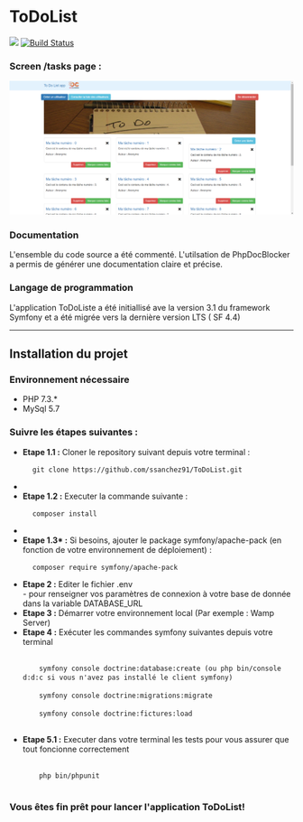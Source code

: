 # ToDoList

<a href="https://codeclimate.com/github/ssanchez91/ToDoList/maintainability"><img src="https://api.codeclimate.com/v1/badges/ef8614340af01b657945/maintainability" /></a>
[![Build Status](https://travis-ci.com/ssanchez91/ToDoList.svg?branch=main)](https://travis-ci.com/ssanchez91/ToDoList)

<h3>Screen /tasks page :</h3>


![frontend](https://github.com/ssanchez91/ToDoList/blob/main/docs/Visuel.PNG)

<h3>Documentation</h3>
<p>L'ensemble du code source a été commenté. L'utilsation de PhpDocBlocker a permis de générer une documentation claire et précise.</p>

<h3>Langage de programmation</h3>

L'application ToDoListe a été initiallisé ave la version 3.1 du framework Symfony et a été migrée vers la dernière version LTS ( SF 4.4)

<hr>
<h2>Installation du projet</h2>
<h3>Environnement nécessaire</h3>
<ul>
  <li>PHP 7.3.*</li>
  <li>MySql 5.7</li>
</ul>
<h3>Suivre les étapes suivantes :</h3>
<ul>
  <li><b>Etape 1.1 :</b> Cloner le repository suivant depuis votre terminal :</li>
  <pre>
  <code>git clone https://github.com/ssanchez91/ToDoList.git</code></pre>     
  <li>
   <li><b>Etape 1.2 :</b> Executer la commande suivante :</li>
  <pre>
  <code>composer install</code></pre>     
  <li>
    <li><b>Etape 1.3* :</b> Si besoins, ajouter le package symfony/apache-pack (en fonction de votre environnement de déploiement) :</li>
  <pre>
  <code>composer require symfony/apache-pack</code></pre>     
  <li><b>Etape 2 :</b> Editer le fichier .env </li>
    - pour renseigner vos paramètres de connexion à votre base de donnée dans la variable DATABASE_URL
  <li><b>Etape 3 :</b> Démarrer votre environnement local (Par exemple : Wamp Server)</li>
  <li><b>Etape 4 :</b> Exécuter les commandes symfony suivantes depuis votre terminal</li>
  <pre><code>
    symfony console doctrine:database:create (ou php bin/console d:d:c si vous n'avez pas installé le client symfony)<br/>
    symfony console doctrine:migrations:migrate<br/>
    symfony console doctrine:fictures:load  
  </code></pre>
  <li><b>Etape 5.1 :</b> Executer dans votre terminal les tests pour vous assurer que tout foncionne correctement</li>
  <pre><code>
    php bin/phpunit
  </code></pre>
</ul>
  
<h3>Vous êtes fin prêt pour lancer l'application ToDoList!</h3>
